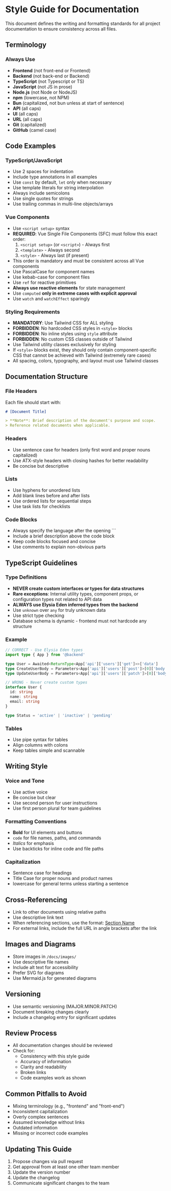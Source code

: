 # Style Guide for Documentation

This document defines the writing and formatting standards for all project documentation to ensure consistency across all files.

## Terminology

### Always Use
- **Frontend** (not front-end or Frontend)
- **Backend** (not back-end or Backend)
- **TypeScript** (not Typescript or TS)
- **JavaScript** (not JS in prose)
- **Node.js** (not Node or NodeJS)
- **npm** (lowercase, not NPM)
- **Bun** (capitalized, not bun unless at start of sentence)
- **API** (all caps)
- **UI** (all caps)
- **URL** (all caps)
- **Git** (capitalized)
- **GitHub** (camel case)

## Code Examples

### TypeScript/JavaScript
- Use 2 spaces for indentation
- Include type annotations in all examples
- Use `const` by default, `let` only when necessary
- Use template literals for string interpolation
- Always include semicolons
- Use single quotes for strings
- Use trailing commas in multi-line objects/arrays

### Vue Components
- Use `<script setup>` syntax
- **REQUIRED**: Vue Single File Components (SFC) must follow this exact order:
  1. `<script setup>` (or `<script>`) - Always first
  2. `<template>` - Always second
  3. `<style>` - Always last (if present)
- This order is mandatory and must be consistent across all Vue components
- Use PascalCase for component names
- Use kebab-case for component files
- Use `ref` for reactive primitives
- **Always use reactive elements** for state management
- Use `computed` **only in extreme cases with explicit approval**
- Use `watch` and `watchEffect` sparingly

### Styling Requirements
- **MANDATORY**: Use Tailwind CSS for ALL styling
- **FORBIDDEN**: No hardcoded CSS styles in `<style>` blocks
- **FORBIDDEN**: No inline styles using `style` attribute
- **FORBIDDEN**: No custom CSS classes outside of Tailwind
- Use Tailwind utility classes exclusively for styling
- If `<style>` blocks exist, they should only contain component-specific CSS that cannot be achieved with Tailwind (extremely rare cases)
- All spacing, colors, typography, and layout must use Tailwind classes

## Documentation Structure

### File Headers
Each file should start with:
```markdown
# [Document Title]

> **Note**: Brief description of the document's purpose and scope.
> Reference related documents when applicable.
```

### Headers
- Use sentence case for headers (only first word and proper nouns capitalized)
- Use ATX-style headers with closing hashes for better readability
- Be concise but descriptive

### Lists
- Use hyphens for unordered lists
- Add blank lines before and after lists
- Use ordered lists for sequential steps
- Use task lists for checklists

### Code Blocks
- Always specify the language after the opening ```
- Include a brief description above the code block
- Keep code blocks focused and concise
- Use comments to explain non-obvious parts

## TypeScript Guidelines

### Type Definitions

- **NEVER create custom interfaces or types for data structures**
- **Rare exceptions**: Internal utility types, component props, or configuration types not related to API data
- **ALWAYS use Elysia Eden inferred types from the backend**
- Use `unknown` over `any` for truly unknown data
- Use strict type checking
- Database schema is dynamic - frontend must not hardcode any structure

### Example

```typescript
// CORRECT - Use Elysia Eden types
import type { App } from '@backend'

type User = Awaited<ReturnType<App['api']['users']['get']>>['data']
type CreateUserBody = Parameters<App['api']['users']['post']>[0]['body']
type UpdateUserBody = Parameters<App['api']['users']['patch']>[0]['body']

// WRONG - Never create custom types
interface User {
  id: string
  name: string
  email: string
}

type Status = 'active' | 'inactive' | 'pending'
```

### Tables
- Use pipe syntax for tables
- Align columns with colons
- Keep tables simple and scannable

## Writing Style

### Voice and Tone
- Use active voice
- Be concise but clear
- Use second person for user instructions
- Use first person plural for team guidelines

### Formatting Conventions
- **Bold** for UI elements and buttons
- `code` for file names, paths, and commands
- _Italics_ for emphasis
- Use backticks for inline code and file paths

### Capitalization
- Sentence case for headings
- Title Case for proper nouns and product names
- lowercase for general terms unless starting a sentence

## Cross-Referencing

- Link to other documents using relative paths
- Use descriptive link text
- When referencing sections, use the format: [Section Name](#section-name)
- For external links, include the full URL in angle brackets after the link

## Images and Diagrams

- Store images in `/docs/images/`
- Use descriptive file names
- Include alt text for accessibility
- Prefer SVG for diagrams
- Use Mermaid.js for generated diagrams

## Versioning

- Use semantic versioning (MAJOR.MINOR.PATCH)
- Document breaking changes clearly
- Include a changelog entry for significant updates

## Review Process

- All documentation changes should be reviewed
- Check for:
  - Consistency with this style guide
  - Accuracy of information
  - Clarity and readability
  - Broken links
  - Code examples work as shown

## Common Pitfalls to Avoid

- Mixing terminology (e.g., "frontend" and "front-end")
- Inconsistent capitalization
- Overly complex sentences
- Assumed knowledge without links
- Outdated information
- Missing or incorrect code examples

## Updating This Guide

1. Propose changes via pull request
2. Get approval from at least one other team member
3. Update the version number
4. Update the changelog
5. Communicate significant changes to the team
